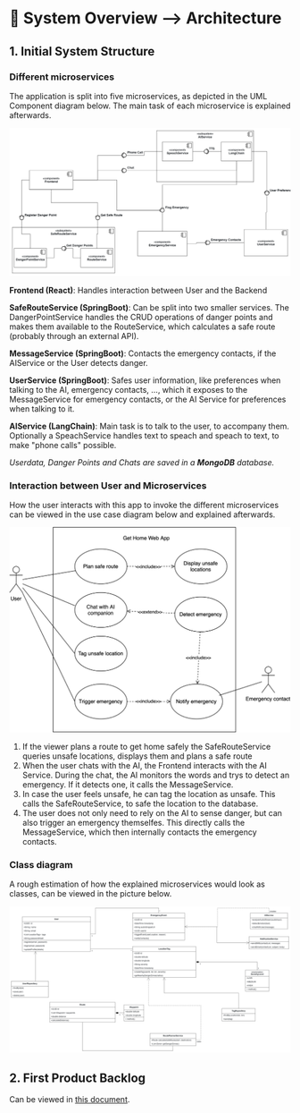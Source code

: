 # 📝 System Overview —> Architecture

## 1. Initial System Structure

### Different microservices
The application is split into five microservices, as depicted in the UML Component diagram below. The main task of each microservice is explained afterwards.

![UML Component diagram](/markdown-files/assets/ComponentDiagram.png "UML Component diagram")
  
**Frontend (React)**: Handles interaction between User and the Backend

**SafeRouteService (SpringBoot)**: Can be split into two smaller services. The DangerPointService handles the CRUD operations of danger points and makes them available to the RouteService, which calculates a safe route (probably through an external API). 

**MessageService (SpringBoot)**: Contacts the emergency contacts, if the AIService or the User detects danger.

**UserService (SpringBoot)**: Safes user information, like preferences when talking to the AI, emergency contacts, ..., which it exposes to the MessageService for emergency contacts, or the AI Service for preferences when talking to it.

**AIService (LangChain)**: Main task is to talk to the user, to accompany them. Optionally a SpeachService handles text to speach and speach to text, to make "phone calls" possible.

*Userdata, Danger Points and Chats are saved in a **MongoDB** database.*

### Interaction between User and Microservices
How the user interacts with this app to invoke the different microservices can be viewed in the use case diagram below and explained afterwards.

![UML Use Case diagram](/markdown-files/assets/UseCaseDiagram.svg "UML Use Case diagram")

1. If the viewer plans a route to get home safely the SafeRouteService queries unsafe locations, displays them and plans a safe route
2. When the user chats with the AI, the Frontend interacts with the AI Service. During the chat, the AI monitors the words and trys to detect an emergency. If it detects one, it calls the MessageService.
3. In case the user feels unsafe, he can tag the location as unsafe. This calls the SafeRouteService, to safe the location to the database.
4. The user does not only need to rely on the AI to sense danger, but can also trigger an emergency themselfes. This directly calls the MessageService, which then internally contacts the emergency contacts.

### Class diagram

A rough estimation of how the explained microservices would look as classes, can be viewed in the picture below.

![UML Class diagram](/markdown-files/assets/UMLClassDiagram.png "UML Class diagram")


## 2. First Product Backlog
Can be viewed in [this document](/markdown-files/ProductBacklog.md).